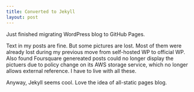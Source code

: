 ```yaml
---
title: Converted to Jekyll
layout: post
---
```

Just finished migrating WordPress blog to GitHub Pages.

Text in my posts are fine. But some pictures are lost. Most of them were already lost during my previous move from self-hosted WP to official WP. Also found Foursquare genereated posts could no longer display the pictuers due to policy change on its AWS storage service, which no longer allows external reference. I have to live with all these.

Anyway, Jekyll seems cool. Love the idea of all-static pages blog.